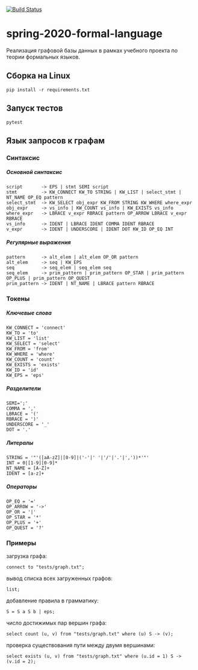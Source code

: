 [![Build Status](https://travis-ci.com/aleksandrina-streltsova/spring-2020-formal-language.svg?branch=dev)](https://travis-ci.com/aleksandrina-streltsova/spring-2020-formal-language)
# spring-2020-formal-language
Реализация графовой базы данных в рамках учебного проекта по теории формальных языков.

## Сборка на Linux
    pip install -r requirements.txt
## Запуск тестов
    pytest 
## Язык запросов к графам
### Синтаксис
##### Основной синтаксис
```
script       -> EPS | stmt SEMI script
stmt         -> KW_CONNECT KW_TO STRING | KW_LIST | select_stmt | NT_NAME OP_EQ pattern
select_stmt  -> KW_SELECT obj_expr KW_FROM STRING KW_WHERE where_expr 
obj_expr     -> vs_info | KW_COUNT vs_info | KW_EXISTS vs_info 
where_expr   -> LBRACE v_expr RBRACE pattern OP_ARROW LBRACE v_expr RBRACE
vs_info      -> IDENT | LBRACE IDENT COMMA IDENT RBRACE
v_expr       -> IDENT | UNDERSCORE | IDENT DOT KW_ID OP_EQ INT
```
##### Регулярные выражения
```
pattern      -> alt_elem | alt_elem OP_OR pattern
alt_elem     -> seq | KW_EPS
seq          -> seq_elem | seq_elem seq
seq_elem     -> prim_pattern | prim_pattern OP_STAR | prim_pattern OP_PLUS | prim_pattern OP_QUEST
prim_pattern -> IDENT | NT_NAME | LBRACE pattern RBRACE
```
### Токены
##### Ключевые слова
```
KW_CONNECT = 'connect'
KW_TO = 'to'
KW_LIST = 'list'
KW_SELECT = 'select'
KW_FROM = 'from'
KW_WHERE = 'where'
KW_COUNT = 'count'
KW_EXISTS = 'exists'
KW_ID = 'id'
KW_EPS = 'eps'
```
##### Разделители
```
SEMI=';'
COMMA = ','
LBRACE = '('
RBRACE = ')'
UNDERSCORE = '_'
DOT = '.'
```
##### Литералы
```
STRING = '"'([aA-zZ]|[0-9]|('-'|' '|'/'|'.'|','))*'"' 
INT = 0|[1-9][0-9]*
NT_NAME = [A-Z]+
IDENT = [a-z]+
```
##### Операторы
```
OP_EQ = '='
OP_ARROW = '->'
OP_OR = '|'
OP_STAR = '*'
OP_PLUS = '+'
OP_QUEST = '?'
```
### Примеры
загрузка графа:
```
connect to "tests/graph.txt";
```
вывод списка всех загруженных графов:
```
list;
```
добавление правила в грамматику:
```
S = S a S b | eps;
```
число достижимых пар вершин графа:
```
select count (u, v) from "tests/graph.txt" where (u) S -> (v);
```
проверка существования пути между двумя вершинами:
```
select exists (u, v) from "tests/graph.txt" where (u.id = 1) S -> (v.id = 2);
```
